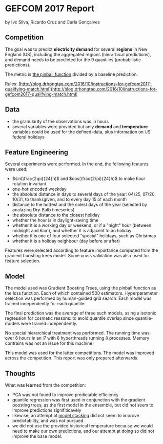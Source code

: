# GEFCOM 2017 Report

by Ivo Silva, Ricardo Cruz and Carla Gonçalves

## Competition

The goal was to predict **electricity demand** for several **regions** in New England (US), including the aggregated regions (hierarhical predictions), and demand needs to be predicted for the 9 quantiles (probabilistic predictions).

The metric is [the pinball function](https://www.lokad.com/pinball-loss-function-definition) divided by a baseline prediction.

Rules: [http://blog.drhongtao.com/2016/10/instructions-for-gefcom2017-qualifying-match.html](http://blog.drhongtao.com/2016/10/instructions-for-gefcom2017-qualifying-match.html)

## Data

* the granularity of the observations was in hours
* several variables were provided but only **demand** and **temperature** variables could be used for the defined-data, plus information on US federal holidays

## Feature Engineering

Several experiments were performed. In the end, the following features were used:

* $sin(\frac{2\pi}{24}h)$ and $cos(\frac{2\pi}{24}h)$ to make hour rotation invariant
* one-hot encoded weekday
* the absolute distance in days to several days of the year: 04/25, 07/20, 10/31, to thanksgiven, and to every day 15 of each month
* distance to the hottest and the colest days of the year (selected by analazing Dry-Bulb timeseries)
* the absolute distance to the closest holiday
* whether the hour is in daylight-saving time
* whether it is a working day or weekend, or if a "night" hour (between midnight and 6am), and whether it is adjacent to an holiday
* whether it is one of four selected "special" holidays, such as Christmas
* whether it is a holiday neighbour (day before or after)

Features were selected according to feature importance computed from the gradient boosting trees model. Some cross validation was also used for feature selection.

## Model

The model used was Gradient Boosting Trees, using the pinball function as the loss function. Each of which contained 500 estimators. Hyperparameter selection was performed by human-guided grid search. Each model was trained independently for each quantile.

The final prediction was the average of three such models, using a isotonic regression for cosmetic reasons: to avoid quantile overlap since quantile-models were trained independently.

No special hierarchical treatment was performed. The running time was over 6 hours in an i7 with 8 hyperthreads running 8 processes. Memory contrains was not an issue for this machine.

This model was used for the latter competitions. The model was improved across the competition. This report was only prepared afterwards.

## Thoughts

What was learned from the competition:

* PCA was not found to improve predictable efficiency
* quantile regression was first used in conjunction with the gradient boosting trees, as the first model in the ensemble, but did not seem to improve predictions signifiticavely
* likewise, an attempt at [model stacking](http://blog.kaggle.com/2016/12/27/a-kagglers-guide-to-model-stacking-in-practice/) did not seem to improve predictability, and was not pursued
* we did not use the provided historical temperature because we would need to make our own predictions, and our attempt at doing so did not improve the base model.
